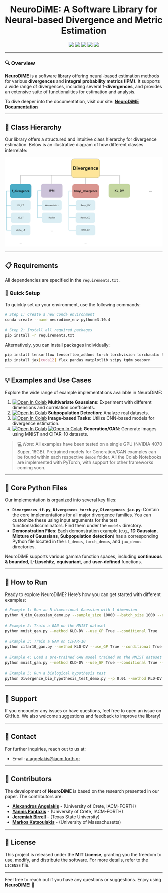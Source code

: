 <div align="center">
  
# **NeuroDiME**: A Software Library for Neural-based Divergence and Metric Estimation

<img src="https://img.shields.io/badge/Python-3.10-306998">
<img src="https://img.shields.io/badge/Conda-4.12.0-44903d">
<img src="https://img.shields.io/badge/CUDA-12.5-purple">
<img src="https://img.shields.io/badge/cuDNN-8.9.2-red">
<img src="https://img.shields.io/badge/License-MIT-yellow">
</div>

---

### 🔍 **Overview**
**NeuroDiME** is a software library offering neural-based estimation methods for various **divergences** and **integral probability metrics (IPM)**. It supports a wide range of divergences, including several **f-divergences**, and provides an extensive suite of functionalities for estimation and analysis. 

To dive deeper into the documentation, visit our site: [**NeuroDiME Documentation**](https://neurodime.readthedocs.io/en/latest/index.html)

---

## 🌳 **Class Hierarchy**

Our library offers a structured and intuitive class hierarchy for divergence estimation. Below is an illustrative diagram of how different classes interrelate:

![Class Hierarchy](images/class_hierarchy_2.png)

---

## 📋 **Requirements**
All dependencies are specified in the `requirements.txt`. 

### 🔧 **Quick Setup**
To quickly set up your environment, use the following commands:

```bash
# Step 1: Create a new conda environment
conda create --name neurodime_env python=3.10.4

# Step 2: Install all required packages
pip install -r requirements.txt
```

Alternatively, you can install packages individually:
```bash
pip install tensorflow tensorflow_addons torch torchvision torchaudio torchinfo torchmetrics torch-fidelity
pip install jax[cuda12] flax pandas matplotlib scipy tqdm seaborn
```

---

## 💡 **Examples and Use Cases**

Explore the wide range of example implementations available in NeuroDiME:

1. [![Open In Colab](https://colab.research.google.com/assets/colab-badge.svg)](https://colab.research.google.com/drive/11jeQs149iXYmBRM-O0S5fvMkwkj8m1Tv) **Multivariate Gaussians**: Experiment with different dimensions and correlation coefficients.
2. [![Open In Colab](https://colab.research.google.com/assets/colab-badge.svg)](https://colab.research.google.com/drive/16rC99fr34160PwNfS1b40OYQEllhVmK5) **Subpopulation Detection**: Analyze real datasets.
3. [![Open In Colab](https://colab.research.google.com/assets/colab-badge.svg)](https://colab.research.google.com/drive/10_jN8qfONkYwZmshocqlwgpNtscB3E5k) **Image-based Tasks**: Utilize CNN-based models for divergence estimation.
4. [![Open In Colab](https://colab.research.google.com/assets/colab-badge.svg)](https://colab.research.google.com/drive/1BUOWmrtpaEtNsaqRYLmQTSSMZn-iZAke) [![Open In Colab](https://colab.research.google.com/assets/colab-badge.svg)](https://colab.research.google.com/drive/1SX5SOAYWKGUBP_BR-vM6XdX8zssXsUDq) **Generation/GAN**: Generate images using MNIST and CIFAR-10 datasets.

> 💻 *Note*: All examples have been tested on a single GPU (NVIDIA 4070 Super, 16GB). Pretrained models for Generation/GAN examples can be found within each respective `demos` folder. All the Colab Notebooks are implemented with PyTorch, with support for other frameworks coming soon.

---

## 📂 **Core Python Files**

Our implementation is organized into several key files:

- **`Divergences_tf.py`**, **`Divergences_torch.py`**, **`Divergences_jax.py`**: Contain the core implementations for all major divergence families. You can customize these using input arguments for the test functions/discriminators. Find them under the `models` directory.
- **Demonstration Files**: Each demonstration example (e.g., **1D Gaussian**, **Mixture of Gaussians**, **Subpopulation detection**) has a corresponding Python file located in the `tf_demos`, `torch_demos`, and `jax_demos` directories.

NeuroDiME supports various gamma function spaces, including **continuous & bounded**, **L-Lipschitz**, **equivariant**, and **user-defined** functions.

---

## 🚀 **How to Run**

Ready to explore NeuroDiME? Here’s how you can get started with different examples:

```bash
# Example 1: Run an N-dimensional Gaussian with 1 dimension
python N_dim_Gaussian_demo.py --sample_size 10000 --batch_size 1000 --epochs 200 --method KLD-DV --use_GP True --dimension 1

# Example 2: Train a GAN on the MNIST dataset
python mnist_gan.py --method KLD-DV --use_GP True --conditional True

# Example 3: Train a GAN on CIFAR-10
python cifar10_gan.py --method KLD-DV --use_GP True --conditional True

# Example 4: Load a pre-trained GAN model trained on the MNIST dataset
python mnist_gan.py --method KLD-DV --use_GP True --conditional True --load_model True

# Example 5: Run a biological hypothesis test
python Divergence_bio_hypothesis_test_demo.py --p 0.01 --method KLD-DV 
```

---

## 💬 **Support**

If you encounter any issues or have questions, feel free to open an issue on GitHub. We also welcome suggestions and feedback to improve the library!

---

## 📧 **Contact**

For further inquiries, reach out to us at:

- Email: [a.aggelakis@iacm.forth.gr](a.aggelakis@iacm.forth.gr)

---

## 👥 **Contributors**

The development of **NeuroDiME** is based on the research presented in our paper. The contributors are:

- [**Alexandros Angelakis**](https://aangelakis.github.io/) - (University of Crete, IACM-FORTH)
- [**Yannis Pantazis**](https://sites.google.com/site/yannispantazis/) - (University of Crete, IACM-FORTH)
- [**Jeremiah Birrell**](https://scholar.google.co.uk/citations?user=R60hJGUAAAAJ&hl=en) - (Texas State University)
- [**Markos Katsoulakis**](https://scholar.google.com/citations?user=2PpEwFQAAAAJ&hl=el) - (University of Massachusetts)

---

## 📄 **License**

This project is released under the **MIT License**, granting you the freedom to use, modify, and distribute the software. For more details, refer to the `LICENSE` file.

---

Feel free to reach out if you have any questions or suggestions. Enjoy using **NeuroDiME**! 🎉
